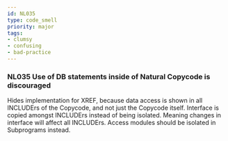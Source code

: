 ```yaml
---
id: NL035
type: code_smell
priority: major
tags:
- clumsy 
- confusing 
- bad-practice 
---
```


### NL035 Use of DB statements inside of Natural Copycode is discouraged
Hides implementation for XREF, because data access is shown in all INCLUDErs of the Copycode, and not just the Copycode itself. Interface is copied amongst INCLUDErs instead of being isolated. Meaning changes in interface will affect all INCLUDErs. Access modules should be isolated in Subprograms instead.
